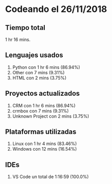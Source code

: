 # Codeando el 26/11/2018

## Tiempo total
1 hr 16 mins.

## Lenguajes usados
1. Python con 1 hr 6 mins (86.94%)
1. Other con 7 mins (9.31%)
1. HTML con 2 mins (3.75%)

## Proyectos actualizados
1. CRM con 1 hr 6 mins (86.94%)
1. crmbox con 7 mins (9.31%)
1. Unknown Project con 2 mins (3.75%)

## Plataformas utilizadas
1. Linux con 1 hr 4 mins (83.46%)
1. Windows con 12 mins (16.54%)

## IDEs
1. VS Code un total de 1:16:59 (100.0%)
